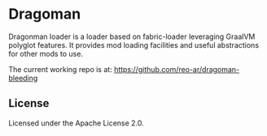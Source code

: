 Dragoman
===========

Dragonman loader is a loader based on fabric-loader leveraging GraalVM polyglot features. It provides mod loading facilities and useful abstractions for other mods to use.

The current working repo is at: https://github.com/reo-ar/dragoman-bleeding

## License

Licensed under the Apache License 2.0.

